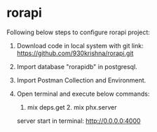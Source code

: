 # rorapi
Following below steps to configure rorapi project:

1. Download code in local system with git link:
   https://github.com/930krishna/rorapi.git

2. Import database "rorapidb" in postgresql.

3. Import Postman Collection and Environment.

4. Open terminal and execute below commands:
   1. mix deps.get   2. mix phx.server
  
   server start in terminal: http://0.0.0.0:4000
